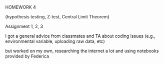 HOMEWORK 4

(hypothesis testing, Z-test, Central Limit Theorem) 

Assignment 1, 2, 3

I got a general advice from classmates and TA about coding issues (e.g., environmental variable, uploading raw data, etc)

but worked on my own,  researching the internet a lot and using notebooks provided by Federica

